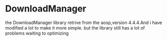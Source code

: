 # DownloadManager
the DownloadManager library retrive from the aosp,version 4.4.4.And i have modified a lot to make it more simple.
but the library still has a lot of problems waiting to optimizing
